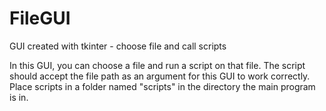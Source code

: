 # FileGUI
GUI created with tkinter - choose file and call scripts

In this GUI, you can choose a file and run a script on that file.  The script should accept the file path as an argument for this GUI
to work correctly.  Place scripts in a folder named "scripts" in the directory the main program is in.  
